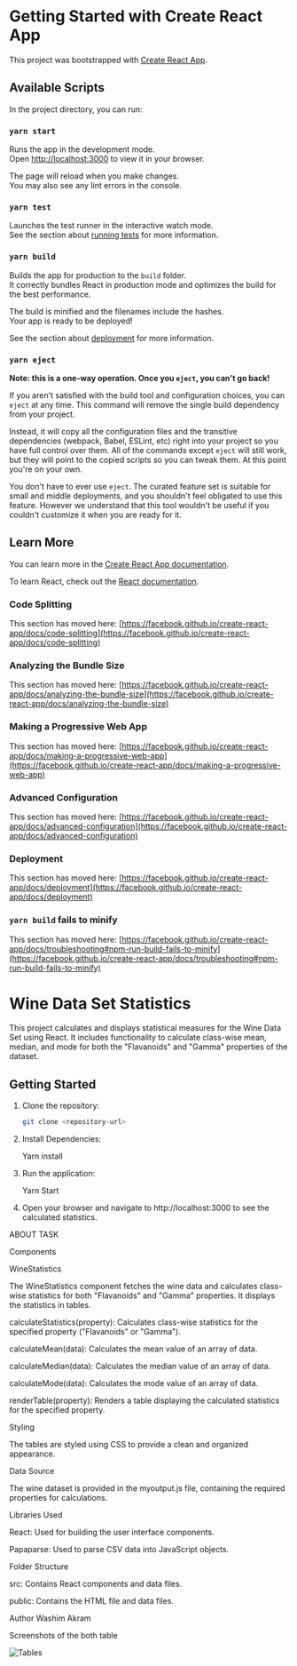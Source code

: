 # Getting Started with Create React App

This project was bootstrapped with [Create React App](https://github.com/facebook/create-react-app).

## Available Scripts

In the project directory, you can run:

### `yarn start`

Runs the app in the development mode.\
Open [http://localhost:3000](http://localhost:3000) to view it in your browser.

The page will reload when you make changes.\
You may also see any lint errors in the console.

### `yarn test`

Launches the test runner in the interactive watch mode.\
See the section about [running tests](https://facebook.github.io/create-react-app/docs/running-tests) for more information.

### `yarn build`

Builds the app for production to the `build` folder.\
It correctly bundles React in production mode and optimizes the build for the best performance.

The build is minified and the filenames include the hashes.\
Your app is ready to be deployed!

See the section about [deployment](https://facebook.github.io/create-react-app/docs/deployment) for more information.

### `yarn eject`

**Note: this is a one-way operation. Once you `eject`, you can't go back!**

If you aren't satisfied with the build tool and configuration choices, you can `eject` at any time. This command will remove the single build dependency from your project.

Instead, it will copy all the configuration files and the transitive dependencies (webpack, Babel, ESLint, etc) right into your project so you have full control over them. All of the commands except `eject` will still work, but they will point to the copied scripts so you can tweak them. At this point you're on your own.

You don't have to ever use `eject`. The curated feature set is suitable for small and middle deployments, and you shouldn't feel obligated to use this feature. However we understand that this tool wouldn't be useful if you couldn't customize it when you are ready for it.

## Learn More

You can learn more in the [Create React App documentation](https://facebook.github.io/create-react-app/docs/getting-started).

To learn React, check out the [React documentation](https://reactjs.org/).

### Code Splitting

This section has moved here: [https://facebook.github.io/create-react-app/docs/code-splitting](https://facebook.github.io/create-react-app/docs/code-splitting)

### Analyzing the Bundle Size

This section has moved here: [https://facebook.github.io/create-react-app/docs/analyzing-the-bundle-size](https://facebook.github.io/create-react-app/docs/analyzing-the-bundle-size)

### Making a Progressive Web App

This section has moved here: [https://facebook.github.io/create-react-app/docs/making-a-progressive-web-app](https://facebook.github.io/create-react-app/docs/making-a-progressive-web-app)

### Advanced Configuration

This section has moved here: [https://facebook.github.io/create-react-app/docs/advanced-configuration](https://facebook.github.io/create-react-app/docs/advanced-configuration)

### Deployment

This section has moved here: [https://facebook.github.io/create-react-app/docs/deployment](https://facebook.github.io/create-react-app/docs/deployment)

### `yarn build` fails to minify

This section has moved here: [https://facebook.github.io/create-react-app/docs/troubleshooting#npm-run-build-fails-to-minify](https://facebook.github.io/create-react-app/docs/troubleshooting#npm-run-build-fails-to-minify)



# Wine Data Set Statistics

This project calculates and displays statistical measures for the Wine Data Set using React. It includes functionality to calculate class-wise mean, median, and mode for both the "Flavanoids" and "Gamma" properties of the dataset.

## Getting Started

1. Clone the repository:

   ```bash
   git clone <repository-url>

2. Install Dependencies:
	
	Yarn install

3. Run the application:

	Yarn Start

4. Open your browser and navigate to http://localhost:3000 to see the calculated statistics.


ABOUT TASK

Components

WineStatistics

The WineStatistics component fetches the wine data and calculates class-wise statistics for both "Flavanoids" and "Gamma" properties. It displays the statistics in tables.

calculateStatistics(property): Calculates class-wise statistics for the specified property ("Flavanoids" or "Gamma").

calculateMean(data): Calculates the mean value of an array of data.

calculateMedian(data): Calculates the median value of an array of data.

calculateMode(data): Calculates the mode value of an array of data.

renderTable(property): Renders a table displaying the calculated statistics for the specified property.

Styling

The tables are styled using CSS to provide a clean and organized appearance.

Data Source

The wine dataset is provided in the myoutput.js file, containing the required properties for calculations.

Libraries Used

React: Used for building the user interface components.

Papaparse: Used to parse CSV data into JavaScript objects.

Folder Structure

src: Contains React components and data files.

public: Contains the HTML file and data files.

Author
Washim Akram

Screenshots of the both table

![Tables](https://github.com/washim09/mynewtask/assets/71549206/46dce5c8-e3e5-4ae3-bf31-30c6de4b44df)


